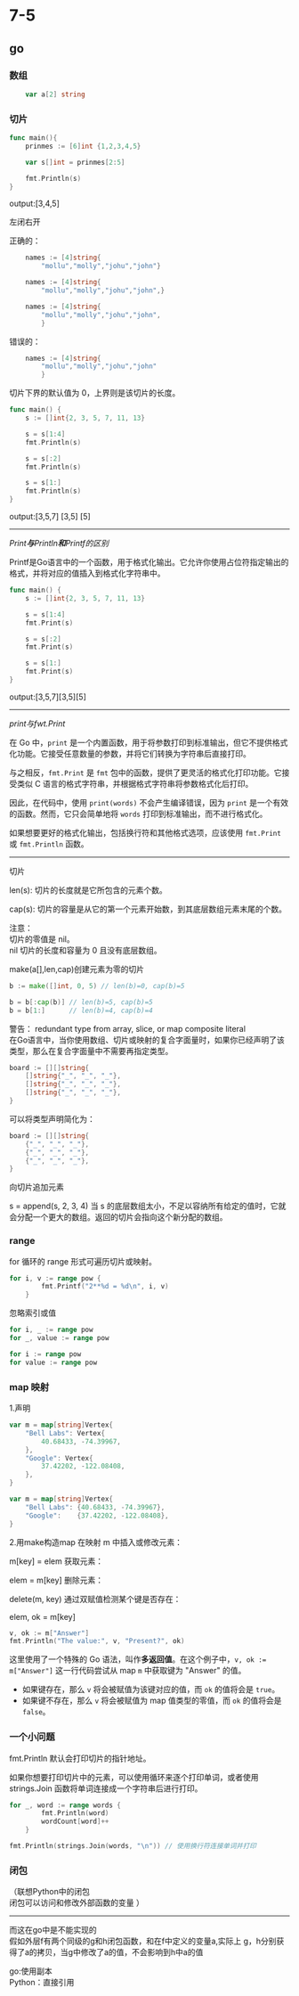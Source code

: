 # 7-5

## go

### 数组
```go
	var a[2] string
```
### 切片


```go
func main(){
	prinmes := [6]int {1,2,3,4,5}

	var s[]int = prinmes[2:5]

	fmt.Println(s)
}
```
output:[3,4,5]  

左闭右开  

正确的：
```go
	names := [4]string{
		"mollu","molly","johu","john"}
```
```go
	names := [4]string{
		"mollu","molly","johu","john",}
```
```go
	names := [4]string{
		"mollu","molly","johu","john",
        }
```
错误的：
```go
	names := [4]string{
		"mollu","molly","johu","john"
        }
```

切片下界的默认值为 0，上界则是该切片的长度。  

```go
func main() {
	s := []int{2, 3, 5, 7, 11, 13}

	s = s[1:4]
	fmt.Println(s)

	s = s[:2]
	fmt.Println(s)

	s = s[1:]
	fmt.Println(s)
}

```
output:[3,5,7]
       [3,5]
       [5]

---

*Print**与**Println**和**Printf的区别*

Printf是Go语言中的一个函数，用于格式化输出。它允许你使用占位符指定输出的格式，并将对应的值插入到格式化字符串中。  



```go
func main() {
	s := []int{2, 3, 5, 7, 11, 13}

	s = s[1:4]
	fmt.Print(s)

	s = s[:2]
	fmt.Print(s)

	s = s[1:]
	fmt.Print(s)
}
```
output:[3,5,7][3,5][5]

-----
*print与fwt.Print*

在 Go 中，`print` 是一个内置函数，用于将参数打印到标准输出，但它不提供格式化功能。它接受任意数量的参数，并将它们转换为字符串后直接打印。

与之相反，`fmt.Print` 是 `fmt` 包中的函数，提供了更灵活的格式化打印功能。它接受类似 C 语言的格式字符串，并根据格式字符串将参数格式化后打印。

因此，在代码中，使用 `print(words)` 不会产生编译错误，因为 `print` 是一个有效的函数。然而，它只会简单地将 `words` 打印到标准输出，而不进行格式化。

如果想要更好的格式化输出，包括换行符和其他格式选项，应该使用 `fmt.Print` 或 `fmt.Println` 函数。

----

切片

len(s): 切片的长度就是它所包含的元素个数。

cap(s): 切片的容量是从它的第一个元素开始数，到其底层数组元素末尾的个数。

注意：  
切片的零值是 nil。  
nil 切片的长度和容量为 0 且没有底层数组。

make(a[],len,cap)创建元素为零的切片

```go
b := make([]int, 0, 5) // len(b)=0, cap(b)=5

b = b[:cap(b)] // len(b)=5, cap(b)=5
b = b[1:]      // len(b)=4, cap(b)=4
```
警告：
redundant type from array, slice, or map composite literal  
在Go语言中，当你使用数组、切片或映射的复合字面量时，如果你已经声明了该类型，那么在复合字面量中不需要再指定类型。  

```go
board := [][]string{
	[]string{"_", "_", "_"},
	[]string{"_", "_", "_"},
	[]string{"_", "_", "_"},
}
```
可以将类型声明简化为：

```go
board := [][]string{
	{"_", "_", "_"},
	{"_", "_", "_"},
	{"_", "_", "_"},
}
```
向切片追加元素

s = append(s, 2, 3, 4)
当 s 的底层数组太小，不足以容纳所有给定的值时，它就会分配一个更大的数组。返回的切片会指向这个新分配的数组。

### range

for 循环的 range 形式可遍历切片或映射。

```go
for i, v := range pow {
		fmt.Printf("2**%d = %d\n", i, v)
	}
```
忽略索引或值
```go
for i, _ := range pow
for _, value := range pow
```
```go
for i := range pow
for value := range pow
```

### map 映射

1.声明

```go
var m = map[string]Vertex{
	"Bell Labs": Vertex{
		40.68433, -74.39967,
	},
	"Google": Vertex{
		37.42202, -122.08408,
	},
}
```
```go
var m = map[string]Vertex{
	"Bell Labs": {40.68433, -74.39967},
	"Google":    {37.42202, -122.08408},
}

```

2.用make构造map
在映射 m 中插入或修改元素：

m[key] = elem
获取元素：

elem = m[key]
删除元素：

delete(m, key)
通过双赋值检测某个键是否存在：

elem, ok = m[key]

```go
v, ok := m["Answer"]
fmt.Println("The value:", v, "Present?", ok)
```

这里使用了一个特殊的 Go 语法，叫作**多返回值**。在这个例子中，`v, ok := m["Answer"]` 这一行代码尝试从 map `m` 中获取键为 "Answer" 的值。

- 如果键存在，那么 `v` 将会被赋值为该键对应的值，而 `ok` 的值将会是 `true`。
- 如果键不存在，那么 `v` 将会被赋值为 map 值类型的零值，而 `ok` 的值将会是 `false`。

### 一个小问题

fmt.Println 默认会打印切片的指针地址。

如果你想要打印切片中的元素，可以使用循环来逐个打印单词，或者使用 strings.Join 函数将单词连接成一个字符串后进行打印。

```go
for _, word := range words {
		fmt.Println(word)
		wordCount[word]++
	}
```
```go
fmt.Println(strings.Join(words, "\n")) // 使用换行符连接单词并打印
```

### 闭包

（联想Python中的闭包  
闭包可以访问和修改外部函数的变量
）  

----
而这在go中是不能实现的  
假如外层f有两个同级的g和h闭包函数，和在f中定义的变量a,实际上 g，h分别获得了a的拷贝，当g中修改了a的值，不会影响到h中a的值

go:使用副本  
Python：直接引用